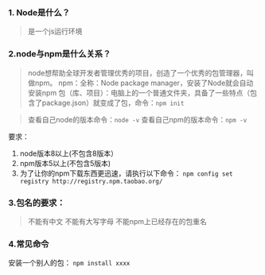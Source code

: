### 1. Node是什么？
> 是一个js运行环境

### 2.node与npm是什么关系？
> node想帮助全球开发者管理优秀的项目，创造了一个优秀的包管理器，叫做npm。
npm：全称：Node package manager，安装了Node就会自动安装npm
包（库、项目）：电脑上的一个普通文件夹，具备了一些特点（包含了package.json）就变成了包，命令：```npm init ```


> 查看自己node的版本命令：```node -v```
查看自己npm的版本命令：```npm -v```

要求：
1. node版本8以上(不包含8版本）
2. npm版本5以上(不包含5版本)
3. 为了让你的npm下载东西更迅速，请执行以下命令：
```npm config set registry http://registry.npm.taobao.org/```
    
### 3.包名的要求：
> 不能有中文
不能有大写字母
不能npm上已经存在的包重名

### 4.常见命令
 
 安装一个别人的包： ```npm install xxxx```